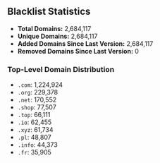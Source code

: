 ## Blacklist Statistics

- **Total Domains:** 2,684,117
- **Unique Domains:** 2,684,117
- **Added Domains Since Last Version:** 2,684,117
- **Removed Domains Since Last Version:** 0

### Top-Level Domain Distribution

-  `.com`: 1,224,924
-  `.org`: 229,378
-  `.net`: 170,552
-  `.shop`: 77,507
-  `.top`: 66,111
-  `.io`: 62,455
-  `.xyz`: 61,734
-  `.pl`: 48,807
-  `.info`: 44,373
-  `.fr`: 35,905
